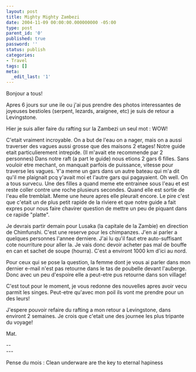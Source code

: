 ```yaml
---
layout: post
title: Mighty Mighty Zambezi
date: 2004-11-09 00:00:00.000000000 -05:00
type: post
parent_id: '0'
published: true
password: ''
status: publish
categories:
- Travel
tags: []
meta:
  _edit_last: '1'
---
```

<p>Bonjour a tous!</p>
<p>Apres 6 jours sur une ile ou j'ai pus prendre des photos interessantes de joyeuses bestioles (serpent, lezards, araignee, etc) je suis de retour a Levingstone.</p>
<p>Hier je suis aller faire du rafting sur la Zambezi un seul mot : WOW!</p>
<p><!--more--></p>
<p>C'etait vraiment incroyable. On a but de l'eau on a nager, mais on a aussi traverser des vagues aussi grosse que des maisons 2 etages! Notre guide etait particulierement intrepide. (Il m'avait ete recommende par 2 personnes) Dans notre raft (a part le guide) nous etions 2 gars 6 filles. Sans vouloir etre mechant, on manquait parfois de puissance, vitesse pour traverse les vagues. Y'a meme un gars dans un autre bateau qui m'a dit qu'il me plaignait pcq y'avait moi et l'autre gars qui pagayaient. Oh well. On a tous survecu. Une des filles a quand meme ete entrainee sous l'eau et est reste coller contre une roche plusieurs secondes. Quand elle est sortie de l'eau elle tremblait. Meme une heure apres elle pleurait encore. Le pire c'est que c'etait un de plus petit rapide de la riviere et que notre guide a fait expres pour nous faire chavirer question de mettre un peu de piquant dans ce rapide "platte".</p>
<p>Je devrais partir demain pour Lusaka (la capitale de la Zambie) en direction de Chimfunshi. C'est une reserve pour les chimpanzes. J'en ai parler a quelques personnes l'annee derniere. J'ai lu qu'il faut etre auto-suffisant cote nourriture pour aller la. Je vais donc devoir acheter pas mal de bouffe en can et sachet de soupe (hourra). C'est a environt 1000 km d'ici au nord.</p>
<p>Pour ceux qui se pose la question, la femme dont je vous ai parler dans mon dernier e-mail n'est pas retourne dans le tas de poubelle devant l'auberge. Donc avec un peu d'espoire elle a peut-etre pus retourne dans son village!</p>
<p>C'est tout pour le moment, je vous redonne des nouvelles apres avoir vecu parmit les singes. Peut-etre qu'avec mon poil ils vont me prendre pour un des leurs!</p>
<p>J'espere pouvoir refaire du rafting a mon retour a Levingstone, dans environt 2 semaines. Je crois que c'etait une des journee les plus tripante du voyage!</p>
<p>Mat.</p>
<p>--<br />
---
  
Pense du mois : Clean underware are the key to eternal hapiness